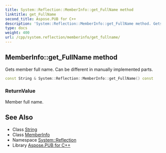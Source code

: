 ```yaml
---
title: System::Reflection::MemberInfo::get_FullName method
linktitle: get_FullName
second_title: Aspose.PUB for C++
description: 'System::Reflection::MemberInfo::get_FullName method. Gets member full name. Can be different in manually implemented parts in C++.'
type: docs
weight: 400
url: /cpp/system.reflection/memberinfo/get_fullname/
---
```

## MemberInfo::get_FullName method


Gets member full name. Can be different in manually implemented parts.

```cpp
const String & System::Reflection::MemberInfo::get_FullName() const
```


### ReturnValue

Member full name.

## See Also

* Class [String](../../../system/string/)
* Class [MemberInfo](../)
* Namespace [System::Reflection](../../)
* Library [Aspose.PUB for C++](../../../)
